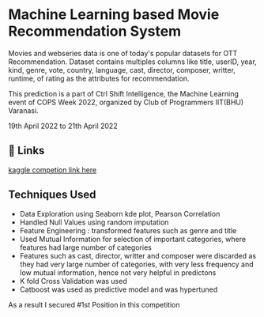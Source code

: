 
# Machine Learning based Movie Recommendation System

Movies and webseries data is one of today's popular datasets
for OTT Recommendation. Dataset contains multiples columns 
like title, userID, year, kind, genre, vote, country, language,
cast, director, composer, writter, runtime, of rating as the attributes 
for recommendation.

This prediction is a part of  Ctrl Shift Intelligence,
the Machine Learning event of COPS Week 2022, 
 organized by Club of Programmers IIT(BHU) Varanasi.

19th April 2022 to 21th April 2022
## 🔗 Links
[kaggle competion link here](https://www.kaggle.com/competitions/ctrl-shift-intelligence-2k22/overview)


## Techniques Used

- Data Exploration using Seaborn kde plot, Pearson Correlation
- Handled Null Values using random imputation
- Feature Engineering : transformed features such as genre and title
- Used Mutual Information for selection of important categories, where features had large number of categories
- Features such as cast, director, writter and composer were discarded as they had very large number of categories, with very less frequency and low mutual information, hence not very helpful in predictons
- K fold Cross Validation was used
- Catboost was used as predictive model and was hypertuned


As a result I secured #1st Position in this competition 

